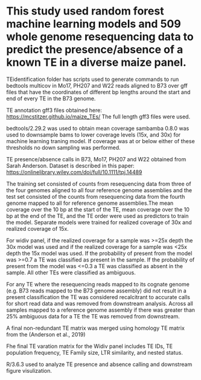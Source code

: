 # This study used random forest machine learning models and 509 whole genome resequencing data to predict the presence/absence of a known TE in a diverse maize panel. 

TEidentification folder has scripts used to generate commands to run bedtools multicov in Mo17, PH207 and W22 reads aligned to B73 over gff files that have the coordinates of different bp lengths around the start and end of every TE in the B73 genome. 

TE annotation gff3 files obtained here: https://mcstitzer.github.io/maize_TEs/ The full length gff3 files were used. 

bedtools/2.29.2 was used to obtain mean coverage
sambamba 0.8.0 was used to downsample bams to lower coverage levels (15x, and 30x) for machine learning traning model. If coverage was at or below either of these thresholds no down sampling was performed. 

TE presence/absence calls in B73, Mo17, PH207 and W22 obtained from Sarah Anderson. Dataset is described in this paper: https://onlinelibrary.wiley.com/doi/full/10.1111/tpj.14489

The training set consisted of counts from resequencing data from three of the four genomes aligned to all four reference genome assemblies and the test set consisted of the counts from resequencing data from the fourth genome mapped to all for reference genome assemblies.The mean coverage over the 10 bp at the start of the TE, mean coverage over the 10 bp at the end of the TE, and the TE order were used as predictors to train the model. Separate models were trained for realized coverage of 30x and realized coverage of 15x. 

For widiv panel, if the realized coverage for a sample was >=25x depth the 30x model was used and if the realized coverage for a sample was <25x depth the 15x model was used. If the probability of present from the model was >=0.7 a TE was classified as present in the sample. If the probability of present from the model was <=0.3 a TE was classified as absent in the sample. All other TEs were classified as ambiguous. 

For any TE where the resequencing reads mapped to its cognate genome (e.g. B73 reads mapped to the B73 genome assembly) did not result in a present classification the TE was considered recalcitrant to accurate calls for short read data and was removed from downstream analysis. Across all samples mapped to a reference genome assembly if there was greater than 25% ambiguous data for a TE the TE was removed from downstream.

A final non-redundant TE matrix was merged using homology TE matrix from the (Anderson et al., 2019)

Fhe final TE varation matrix for the Widiv panel includes TE IDs, TE population frequency, TE Family size, LTR similarity, and nested status. 

R/3.6.3 used to analyze TE presence and absence calling and downstream figure visulization. 




